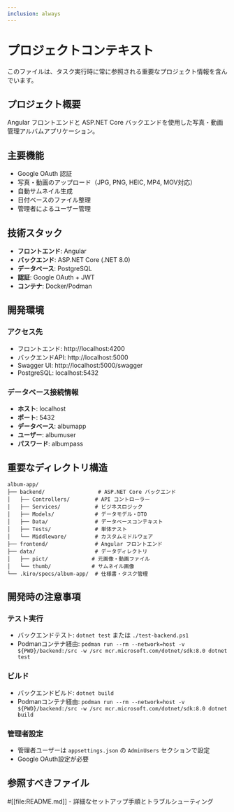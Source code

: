 ```yaml
---
inclusion: always
---
```


# プロジェクトコンテキスト

このファイルは、タスク実行時に常に参照される重要なプロジェクト情報を含んでいます。

## プロジェクト概要

Angular フロントエンドと ASP.NET Core バックエンドを使用した写真・動画管理アルバムアプリケーション。

## 主要機能

- Google OAuth 認証
- 写真・動画のアップロード（JPG, PNG, HEIC, MP4, MOV対応）
- 自動サムネイル生成
- 日付ベースのファイル整理
- 管理者によるユーザー管理

## 技術スタック

- **フロントエンド**: Angular
- **バックエンド**: ASP.NET Core (.NET 8.0)
- **データベース**: PostgreSQL
- **認証**: Google OAuth + JWT
- **コンテナ**: Docker/Podman

## 開発環境

### アクセス先
- フロントエンド: http://localhost:4200
- バックエンドAPI: http://localhost:5000
- Swagger UI: http://localhost:5000/swagger
- PostgreSQL: localhost:5432

### データベース接続情報
- **ホスト**: localhost
- **ポート**: 5432
- **データベース**: albumapp
- **ユーザー**: albumuser
- **パスワード**: albumpass

## 重要なディレクトリ構造

```
album-app/
├── backend/                 # ASP.NET Core バックエンド
│   ├── Controllers/        # API コントローラー
│   ├── Services/           # ビジネスロジック
│   ├── Models/             # データモデル・DTO
│   ├── Data/               # データベースコンテキスト
│   ├── Tests/              # 単体テスト
│   └── Middleware/         # カスタムミドルウェア
├── frontend/               # Angular フロントエンド
├── data/                   # データディレクトリ
│   ├── pict/              # 元画像・動画ファイル
│   └── thumb/             # サムネイル画像
└── .kiro/specs/album-app/  # 仕様書・タスク管理
```

## 開発時の注意事項

### テスト実行
- バックエンドテスト: `dotnet test` または `./test-backend.ps1`
- Podmanコンテナ経由: `podman run --rm --network=host -v ${PWD}/backend:/src -w /src mcr.microsoft.com/dotnet/sdk:8.0 dotnet test`

### ビルド
- バックエンドビルド: `dotnet build`
- Podmanコンテナ経由: `podman run --rm --network=host -v ${PWD}/backend:/src -w /src mcr.microsoft.com/dotnet/sdk:8.0 dotnet build`

### 管理者設定
- 管理者ユーザーは `appsettings.json` の `AdminUsers` セクションで設定
- Google OAuth設定が必要

## 参照すべきファイル

#[[file:README.md]] - 詳細なセットアップ手順とトラブルシューティング